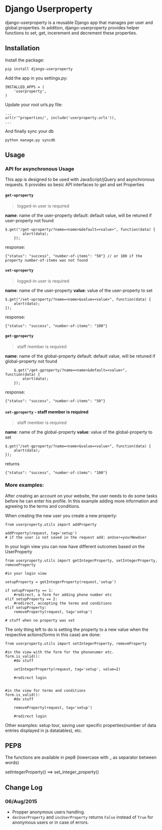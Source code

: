 # Django Userproperty

django-userproperty is a reusable Django app that manages per user and global properties. In addition, django-userproperty provides helper functions to set, get, incerement and decrement these properties.


## Installation

Install the package:

    pip install django-userproperty

Add the app in you settings.py:

    INSTALLED_APPS = (
        'userproperty',
    )

Update your root urls.py file:

    ...
    url(r'^properties/', include('userproperty.urls')),
    ...


And finally sync your db

    python manage.py syncdb


## Usage

### API for asynchronous Usage

This app is designed to be used with JavaScript/jQuery and asynchronous requests. It provides so besic API interfaces to get and set Properties

#### `get-uproperty`

> logged-in user is required

**name**: name of the user-property
default: default value, will be retuned if user-property not found

    $.get("/get-uproperty/?name=<name>&default=<value>", function(data) {
            alert(data);
        });

response:

    {"status": "success", "number-of-items": "50"} // or 100 if the property number-of-items was not found

#### `set-uproperty`

> logged-in user is required

**name**: name of the user-property
**value**: value of the user-property to set

    $.get("/set-uproperty/?name=<name>&value=<value>", function(data) {
        alert(data);
    });

response:

    {"status": "success", "number-of-items": "100"}

#### `get-gproperty`

> staff member is required

**name**: name of the global-property
default: default value, will be retuned if global-property not found

        $.get("/get-gproperty/?name=<name>&default=<value>", function(data) {
            alert(data);
        });

response:

    {"status": "success", "number-of-items": "50"}

#### `set-gproperty` - staff member is required

> staff member is required

**name**: name of the global-property
**value**: value of the global-property to set

    $.get("/set-gproperty/?name=<name>&value=<value>", function(data) {
        alert(data);
    });

returns

    {"status": "success", "number-of-items": "100"}


### More examples:

After creating an account on your website, the user needs to do some tasks before he can enter his profile. In this example adding more information and agreeing to the terms and conditions.

When creating the new user you create a new property:

    from userproperty.utils import addProperty

    addProperty(request, tag='setup')
    # if the user is not saved in the request add: anUser=yourNewUser

In your login view you can now have different outcomes based on the UserProperty

    from userproperty.utils import getIntegerProperty, setIntegerProperty, removeProperty

    #in your login view

    setupProperty = getIntegerProperty(request,'setup')

    if setupProperty == 1:
        #redirect, a form for adding phone number etc
    elif setupProperty == 2:
        #redirect, accepting the terms and conditions
    elif setupProperty:
        removeProperty(request, tag='setup')

    # stuff when no property was set

The only thing left to do is setting the property to a new value when the respective actions(forms in this case) are done:

    from userproperty.utils import setIntegerProperty, removeProperty

    #in the view with the form for the phonenumer etc.
    form.is_valid():
        #do stuff

        setIntegerProperty(request, tag='setup', value=2)

        #redirect login


    #in the view for terms and conditions
    form.is_valid():
        #do stuff

        removeProperty(request, tag='setup')

        #redirect login

Other examples: setup tour, saving user specific properties(number of data entries displayed in js datatables), etc.

## PEP8

The functions are available in pep8 (lowercase with _ as separator between words)

setIntegerProperty() ==> set_integer_property()

## Change Log

### 06/Aug/2015

* Propper anonymous users handling.
* ``decUserProperty`` and ``incUserProperty`` returns ``False`` instead of ``True`` for anonymous users or in case of errors.
